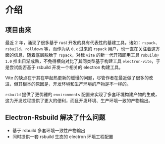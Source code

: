 # 介绍

## 项目由来

最近 2 年，涌现了很多基于 rust 开发的具有代表性的基建工具，诸如：`rspack`、`rsbuild`、`rolldown` 等，而作为从 `0.x` 过来的 `rspack` 用户，也一直在关注着这方面的信息，随着底层脱胎于 `rspack`，对标 `vite` 的新一代开箱即用工具 `rsbuild@ 1.0` 推出日渐成熟，不免得横向对比了其同类型基于构建工具 `electron-vite`，于是尝试能否基于 rsbuild 开发一个相关的 electron 构建工具。

Vite 的缺点在于其在早起热更新的缓慢的问题，尽管作者在最近做了很多的改进，但其根本的原因是，开发环境和生产环境的产物是不一样的。

`rsbuild` 提供了更优雅的 `environments` 配置来实现了多套环境构建产物的生成，这为开发过程提供了更大的便利，而且开发环境、生产环境一致的产物输出。

## Electron-Rsbuild 解决了什么问题

- 基于 rsbuild 多套环境一致性产物输出
- 同时提供一套 rsbuild 生态的 electron 环境工程配置
